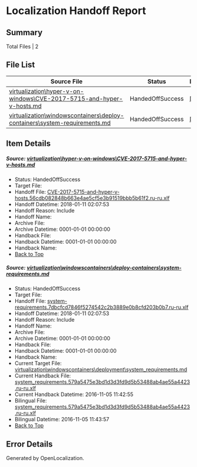 # <a name='report-top'></a> Localization Handoff Report

## Summary
 Total Files | 2

## File List
 Source File | Status | Details 
 ----------- | ------ | ------- 
 [virtualization\hyper-v-on-windows\CVE-2017-5715-and-hyper-v-hosts.md](https://github.com/Microsoft/Virtualization-Documentation-Private/blob/1070545d5f8a891a3c102513df27406c1033fe57/virtualization/hyper-v-on-windows/CVE-2017-5715-and-hyper-v-hosts.md) | HandedOffSuccess | [Details](#0c718128473a2f83ef0764faff6c8264ef6eeff4117)
 [virtualization\windowscontainers\deploy-containers\system-requirements.md](https://github.com/Microsoft/Virtualization-Documentation-Private/blob/1070545d5f8a891a3c102513df27406c1033fe57/virtualization/windowscontainers/deploy-containers/system-requirements.md) | HandedOffSuccess | [Details](#72829adcd147d684155af4991efe0573a804938e331)

## Item Details
##### <a name='0c718128473a2f83ef0764faff6c8264ef6eeff4117'></a> Source: [virtualization\hyper-v-on-windows\CVE-2017-5715-and-hyper-v-hosts.md](https://github.com/Microsoft/Virtualization-Documentation-Private/blob/1070545d5f8a891a3c102513df27406c1033fe57/virtualization/hyper-v-on-windows/CVE-2017-5715-and-hyper-v-hosts.md)
* Status: HandedOffSuccess
* Target File: 
* Handoff File: [CVE-2017-5715-and-hyper-v-hosts.56cdb082848b663e4ae5cf5e3b91519bbb5b61f2.ru-ru.xlf](https://github.com/MicrosoftDocs/Virtualization-Documentation-Private.handoff/blob/dfd9dd0b65f87f4c033825d694348e8c667466d4/ol-handoff/MicrosoftDocs/Virtualization-Documentation-Private.ru-ru/live/CVE-2017-5715-and-hyper-v-hosts.56cdb082848b663e4ae5cf5e3b91519bbb5b61f2.ru-ru.xlf)
* Handoff Datetime: 2018-01-11 02:07:53
* Handoff Reason: Include
* Handoff Name: 
* Archive File: 
* Archive Datetime: 0001-01-01 00:00:00
* Handback File: 
* Handback Datetime: 0001-01-01 00:00:00
* Handback Name: 
* [Back to Top](#report-top)

##### <a name='72829adcd147d684155af4991efe0573a804938e331'></a> Source: [virtualization\windowscontainers\deploy-containers\system-requirements.md](https://github.com/Microsoft/Virtualization-Documentation-Private/blob/1070545d5f8a891a3c102513df27406c1033fe57/virtualization/windowscontainers/deploy-containers/system-requirements.md)
* Status: HandedOffSuccess
* Target File: 
* Handoff File: [system-requirements.7dbcfcd7846f5274542c2b3889e0b8cfd203b0b7.ru-ru.xlf](https://github.com/MicrosoftDocs/Virtualization-Documentation-Private.handoff/blob/dfd9dd0b65f87f4c033825d694348e8c667466d4/ol-handoff/MicrosoftDocs/Virtualization-Documentation-Private.ru-ru/live/system-requirements.7dbcfcd7846f5274542c2b3889e0b8cfd203b0b7.ru-ru.xlf)
* Handoff Datetime: 2018-01-11 02:07:53
* Handoff Reason: Include
* Handoff Name: 
* Archive File: 
* Archive Datetime: 0001-01-01 00:00:00
* Handback File: 
* Handback Datetime: 0001-01-01 00:00:00
* Handback Name: 
* Current Target File: [virtualization\windowscontainers\deployment\system_requirements.md](https://github.com/MicrosoftDocs/Virtualization-Documentation-Private.ru-ru/blob/9a9abc8fe047b71a1b60c26b8b2fb0e43759e5dc/virtualization/windowscontainers/deployment/system_requirements.md)
* Current Handback File: [system_requirements.579a5475e3bd1d3d3fd9d5b53488ab4ae55a4423.ru-ru.xlf](https://github.com/MicrosoftDocs/Virtualization-Documentation-Private.handback/blob/f9016ff8b70f8efdbdff7e8d4e35834673424ea9/ol-handback/Microsoft/Virtualization-Documentation-Private.ru-ru/live/system_requirements.579a5475e3bd1d3d3fd9d5b53488ab4ae55a4423.ru-ru.xlf)
* Current Handback Datetime: 2016-11-05 11:42:55
* Bilingual File: [system_requirements.579a5475e3bd1d3d3fd9d5b53488ab4ae55a4423.ru-ru.xlf](https://github.com/MicrosoftDocs/Virtualization-Documentation-Private.handback/blob/f9016ff8b70f8efdbdff7e8d4e35834673424ea9/ol-handback/Microsoft/Virtualization-Documentation-Private.ru-ru/live/system_requirements.579a5475e3bd1d3d3fd9d5b53488ab4ae55a4423.ru-ru.xlf)
* Bilingual Datetime: 2016-11-05 11:43:57
* [Back to Top](#report-top)


## Error Details

Generated by OpenLocalization.

